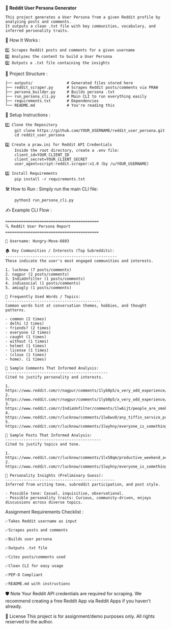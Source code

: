 **📄 Reddit User Persona Generator**

    This project generates a User Persona from a given Reddit profile by analyzing posts and comments.
    It outputs a clean .txt file with key communities, vocabulary, and inferred personality traits.

🚀 How It Works :

    1️⃣ Scrapes Reddit posts and comments for a given username
    2️⃣ Analyzes the content to build a User Persona
    3️⃣ Outputs a .txt file containing the insights

📂 Project Structure :

    ├── outputs/               # Generated files stored here
    ├── reddit_scraper.py      # Scrapes Reddit posts/comments via PRAW
    ├── persona_builder.py     # Builds persona .txt
    ├── run_persona_cli.py     # Main CLI to run everything easily
    ├── requirements.txt       # Dependencies
    └── README.md              # You're reading this

🔧 Setup Instructions :

    1️⃣ Clone the Repository
        git clone https://github.com/YOUR_USERNAME/reddit_user_persona.git
        cd reddit_user_persona

    2️⃣ Create a praw.ini for Reddit API Credentials
        Inside the root directory, create a .env file:
        client_id=YOUR_CLIENT_ID
        client_secret=YOUR_CLIENT_SECRET
        user_agent=script:reddit.scraper:v1.0 (by /u/YOUR_USERNAME)

    3️⃣ Install Requirements
        pip install -r requirements.txt
    
🛠️ How to Run : Simply run the main CLI file:
    
        python3 run_persona_cli.py

✍️ Example CLI Flow : 

    =========================================
    🔍 Reddit User Persona Report
    =========================================

    👤 Username: Hungry-Move-6603

    🏠 Key Communities / Interests (Top Subreddits):
    -------------------------------------------------
    These indicate the user's most engaged communities and interests.

    1. lucknow (7 posts/comments)
    2. nagpur (2 posts/comments)
    3. IndiaUnfilter (1 posts/comments)
    4. indiasocial (1 posts/comments)
    5. amiugly (1 posts/comments)

    💬 Frequently Used Words / Topics:
    ------------------------------------------
    Common words hint at conversation themes, hobbies, and thought patterns.

    - common (2 times)
    - delhi (2 times)
    - friends? (2 times)
    - everyone (2 times)
    - caught (1 times)
    - without (1 times)
    - helmet (1 times)
    - license (1 times)
    - (close (1 times)
    - home). (1 times)

    🔗 Sample Comments That Informed Analysis:
    ---------------------------------------------
    Cited to justify personality and interests.

    1. https://www.reddit.com/r/nagpur/comments/1lyb0p5/a_very_odd_experience/n2ybup0/
    2. https://www.reddit.com/r/nagpur/comments/1lyb0p5/a_very_odd_experience/n2y7g0s/
    3. https://www.reddit.com/r/IndiaUnfilter/comments/1lw6ijt/people_are_smoking_hookah_in_the_middle_of_the/n2vkdpb/
    4. https://www.reddit.com/r/lucknow/comments/1lwbwu9/any_tiffin_service_providing_high_quality_food/n2kh3aq/
    5. https://www.reddit.com/r/lucknow/comments/1lwyhny/everyone_is_something_in_lko/n2ilsqh/

    🔗 Sample Posts That Informed Analysis:
    ------------------------------------------
    Cited to justify topics and tone.

    1. https://www.reddit.com/r/lucknow/comments/1lx50qm/productive_weekend_activities_in_lko/
    2. https://www.reddit.com/r/lucknow/comments/1lwyhny/everyone_is_something_in_lko/

    🧠 Personality Insights (Preliminary Guess):
    ------------------------------------------------
    Inferred from writing tone, subreddit participation, and post style.

    - Possible tone: Casual, inquisitive, observational.
    - Possible personality traits: Curious, community-driven, enjoys discussions across diverse topics.


Assignment Requirements Checklist :  

    ✅Takes Reddit username as input

    ✅Scrapes posts and comments

    ✅Builds user persona

    ✅Outputs .txt file

    ✅Cites posts/comments used

    ✅Clean CLI for easy usage

    ✅PEP-8 Compliant

    ✅README.md with instructions

🛡️ Note
Your Reddit API credentials are required for scraping.
We recommend creating a free Reddit App via Reddit Apps if you haven't already.

💼 License
This project is for assignment/demo purposes only.
All rights reserved to the author.
